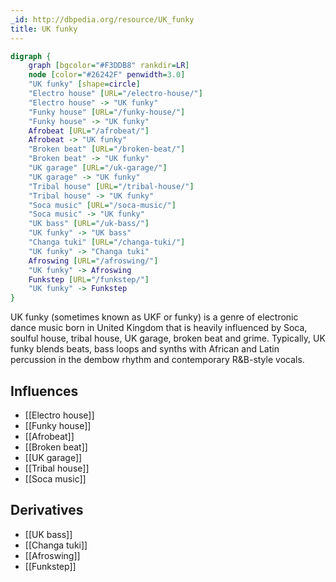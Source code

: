 ```yaml
---
_id: http://dbpedia.org/resource/UK_funky
title: UK funky
---
```


```dot
digraph {
	graph [bgcolor="#F3DDB8" rankdir=LR]
	node [color="#26242F" penwidth=3.0]
	"UK funky" [shape=circle]
	"Electro house" [URL="/electro-house/"]
	"Electro house" -> "UK funky"
	"Funky house" [URL="/funky-house/"]
	"Funky house" -> "UK funky"
	Afrobeat [URL="/afrobeat/"]
	Afrobeat -> "UK funky"
	"Broken beat" [URL="/broken-beat/"]
	"Broken beat" -> "UK funky"
	"UK garage" [URL="/uk-garage/"]
	"UK garage" -> "UK funky"
	"Tribal house" [URL="/tribal-house/"]
	"Tribal house" -> "UK funky"
	"Soca music" [URL="/soca-music/"]
	"Soca music" -> "UK funky"
	"UK bass" [URL="/uk-bass/"]
	"UK funky" -> "UK bass"
	"Changa tuki" [URL="/changa-tuki/"]
	"UK funky" -> "Changa tuki"
	Afroswing [URL="/afroswing/"]
	"UK funky" -> Afroswing
	Funkstep [URL="/funkstep/"]
	"UK funky" -> Funkstep
}
```

UK funky (sometimes known as UKF or funky) is a genre of electronic dance music born in United Kingdom that is heavily influenced by Soca, soulful house, tribal house, UK garage, broken beat and grime. Typically, UK funky blends beats, bass loops and synths with African and Latin percussion in the dembow rhythm and contemporary R&B-style vocals.

## Influences
- [[Electro house]]
- [[Funky house]]
- [[Afrobeat]]
- [[Broken beat]]
- [[UK garage]]
- [[Tribal house]]
- [[Soca music]]

## Derivatives
- [[UK bass]]
- [[Changa tuki]]
- [[Afroswing]]
- [[Funkstep]]
